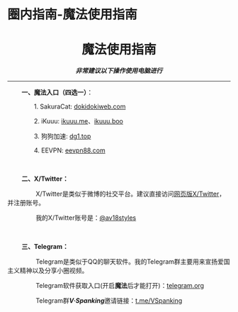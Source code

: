 # 圈内指南-魔法使用指南

# <center>魔法使用指南</center>

***<center>非常建议以下操作使用电脑进行</center>***

-----------

&emsp;&emsp; **一、魔法入口（四选一）**：

&emsp;&emsp;&emsp;&emsp; 1. SakuraCat: [dokidokiweb.com](https://dokidokiweb.com)

&emsp;&emsp;&emsp;&emsp; 2. iKuuu: [ikuuu.me](https://ikuuu.me)、[ikuuu.boo](https://ikuuu.boo)

&emsp;&emsp;&emsp;&emsp; 3. 狗狗加速: [dg1.top](https://dg1.top/)

&emsp;&emsp;&emsp;&emsp; 4. EEVPN: [eevpn88.com](https://www.eevpn88.com/)

&emsp;&emsp; 

&emsp;&emsp; **二、X/Twitter：**

&emsp;&emsp; &emsp;&emsp; X/Twitter是类似于微博的社交平台。建议直接访问[网页版X/Twitter](https://x.com)，并注册账号。

&emsp;&emsp; &emsp;&emsp; 我的X/Twitter账号是：[@av18styles](https://x.com/av18styles)

&emsp;&emsp; 

&emsp;&emsp; **三、Telegram：**

&emsp;&emsp; &emsp;&emsp; Telegram是类似于QQ的聊天软件。我的Telegram群主要用来宣扬爱国主义精神以及分享小圈视频。

&emsp;&emsp; &emsp;&emsp; Telegram软件获取入口(开启**魔法**后才能打开)：[telegram.org](https://telegram.org)

&emsp;&emsp; &emsp;&emsp; Telegram群***V·Spanking***邀请链接：[t.me/VSpanking](https://t.me/+yj7GhEXbwyg3YzA1)
